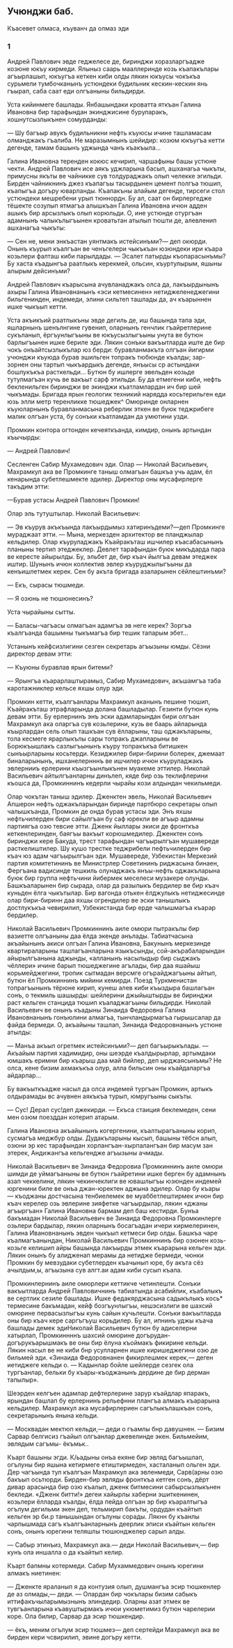## Учюнджи баб.
Къасевет олмаса, къуванч да олмаз эди

### 1

Андрей Павлович эвде геджелесе де, биринджи хоразларгъадже козюне юкъу кирмеди.
Ялыныз саарь мааллеринде козь къапакълары агъырлашып, юкъугъа кеткен киби олды лякин юкъусы чокъкъа сурьмели тумбочканынъ устюндеки будильник кескин-кескин янь гъырап, саба саат еди олгъаныны бильдирди.

Уста кийинмеге башлады.
Янбашындаки кроватта яткъан Галина Ивановна бир тарафындан экинджисине буруларакъ, хошнутсызлыкънен сомурданды:

— Шу багъыр авукъ будильникни нефть къуюсы ичине ташламасам олманджакъ гъалиба.
Не маразымнынъ шейидир: козюм юкъугъа кетти дегенде, тамам башынъ уджында чанъ къакъыла...

Галина Ивановна теренден кокюс кечирип, чаршафыны башы устюне чекти.
Андрей Павлович исе аякъ уджларына басып, ашханагьа чыкъты, примусны якъты ве чайникке сув толдураджакъ олып челекке эгильди.
Бирден чайникнинъ джез къапагъы тасырдынен цемент полгъа тюшип, къапыгъа догъру юварланды.
Къапакъны алайым дегенде, тирсеги стол устюндеки мешребени урып тюннордн.
Бу ал, саат он бирлергедже тёшекте созулып ятмагъа алышкъан Галина Ивановна ичюн адден ашыкъ бир арсызлыкъ олып корюльди.
О, ине устюнде отургъан адамнынъ чалыкълыгъынен кроватьтан атылып тюшти де, алевленип ашханагъа чыкъты:

— Сен не, мени энкъастан уянтмакъ истейсинъми?— деп окюрди.
Онынъ къурып къалгъан ве ченъгелери чыкъкъан юзюндеки ири къара козьлери фалташ киби парылдады.
— Эсалет патырды къопарасынъмы?
Бу хаста къадынгъа раатлыкъ керекмей, ольсин, къуртулырым, яшыны алырым дейсинъми?

Андрей Павлович къарысына ачувланаджакъ олса да, лакъырдынынъ ахыры Галина Ивановнанынъ «эси кетмесинен» нетиджеленеджегини бильгенинден, индемеди, элини сильтеп ташлады да, ач къарыннен ишке чыкъып кетти.

Уста акъикъий раатлыкъны эвде дегиль де, иш башында тапа эди, яшларнынъ шенълнгине гувенип, оларнынъ генчлик гъайретлерине сукъланып, ёргъунлыгъыны ве юкъусызлыгъыны унута ве бутюн барлыгъынен ишке бериле эди.
Лякин сонъки вакъытларда иште де бир чокъ онъайтсызлыкълар юз берди: буравланмакъта олгъан йигирми учюнджи къуюда бурав эшильген топракъ тюбюнде къалды; зар-зорнен оны тартып чыкъардыкъ дегенде, янъысы ср астындаки бошлукъкъа расткельди...
Бутюн бу ишлерге эвельден козьде тутулмагъан кучь ве вакъыт сарф этильди.
Бу да етмегени киби, нефть бекленильген биринджи ве экинджи къатламлардан ич бир шей чыкъмады.
Бригада ярын геологик техникий нарядда косьтерильген еди юзь элли метр теренликке тюшеджек^
Омюринде онларнен къуюларнынъ буравланмасына реберлик эткен ве буюк теджрибеге малик олгъан уста, бу сонъки къатламдан да умютини узди.

Промкин контора огтонден кечеяткъанда, кимдир, онынъ артындан къычырды:

— Андрей Павлович!

Сесленген Сабир Мухамедович эди.
Олар — Николай Васильевич, Махрамкул ака ве Промкинге таныш олмагъан башкъа учь адам, ёл кенарында субетлешмекте эдилер.
Директор оны мусафирлерге такъдим этти:

—Бурав устасы Андрей Павлович Промкин!

Олар эль тутуштылар.
Николай Васильевич:

— Эв къурув акъкъында лакъырдымыз хатиринъдеми?—деп Промкинге мураджаат этти.
— Мына, меркезден архитектор ве планджылар кельдилер.
Олар къуруладжакъ Къайракъташ ишчилер къасабасынынъ планыны тертип этеджеклер.
Девлет тарафындан буюк микъдарда пара ве кересте айырылды.
Бу, эльбет де, бир къач йылгъа девам этеджек иштир.
Шунынъ ичюн коллектив эвлер къуруджылыгъыны да кенъишлетмек керек.
Сен бу акъта бригада азаларынен сёйлештинъми?

— Екъ, сырасы тюшмеди.

— Я озюнь не тюшюнесинъ?

Уста чырайыны сытты.

— Баласы-чагъасы олмагъан адамгъа эв неге керек?
Зоргъа къалгъанда башымны тыкъмагъа бир тешик тапарым эбет...

Устанынъ кейфсизлигини сезген секретарь агъызыны юмды.
Сёзни директор девам этти:

— Къуюны буравлав ярын битеми?

— Ярынгъа къарарлаштырамыз, Сабир Мухамедович, акъшамгъа таба каротажниклер кельсе яхшы олур эди.

Промкин кетти, къалгъанлары Махрамкул аканынъ пешине тюшип, Къайракъташ этрафларында долана башладылар.
Гезинти бутюн кунь девам этти.
Бу ерлернинъ энъ эски адамларындан бири олгъан Махрамкул ака оларгъа сув козьлерини, кузь ве баарь айларында къырлардан сель олып ташкъан сув ёлларыны, таш оджакъларыны, тола кесмеге ярарлыкълы сары топракъ джапларыны ве Борюкъышлакъ сазлыгъынынъ къуру топракъкъа битишкен сынъырларыны косьтерди.
Кезиджилер бири-бирини болерек, джемаат биналарынынъ, ишханелернннъ ве ишчилер ичюн къуруладжакъ эвлернииъ ерлерини къызгъынлыкънен муакеме эттилер.
Николай Васильевич айтылгъанларны динълеп, кяде бир озь теклифлерини къошса да, Промкиннинъ кедерли чырайы кози алдындан чекильмеди.

Олар чокътан таныш эдилер.
Дженктен эвель, Николай Васильевич Апшерон нефть оджакъларындан биринде партбюро секретары олып чалышкъанда, Промкин де онда бурав устасы эди.
Энъ яхшы нефтьчилерден бири сайылгъан бу саф юрекли ве агъыр адамны партиягъа озю тевсие этти.
Дженк йыллары экиси де фронткъа кеткенлеринден, баягъы вакъыт корюшмедилер.
Дженктен сонъ биринджи кере Бакуда, трест тарафындан чагъырылгъан мушавереде расткелиштилер.
Шу кушо трестке теджрибели пефтьчилерден бир къач юз адам чагъырылгъан эди.
Мушавереде, Узбекистан Меркезий партия комитетининъ ве Министрлер Советининъ риджасына бинаен, Фергъана вадисинде тешкиль олунаджакъ янъы-нефть оджакъларына буюк бир группа нефтьчини йибермек меселеси музакере олунды.
Башкъаларынен бир сырада, олар да разылыкъ бердилер ве бир къач куньден ёлга чыкътылар.
Бир вагонда отькен ёлджулыкъ нетиджесинде олар бири-биринн даа яхшы огрендилер ве эски танышлыкъ достлукъкъа чевирилип, Узбекистанда бир ерде чалышмагъа къарар бердилер.

Николай Васильевич Промкиннинъ аиле омюри пытракълы бир вазиетте олгъаныны даа ёлда экенде анълады.
Табиатчасына акъайынынъ акиси олгъан Галина Ивановна, Бакунынъ меркезинде квартираларыны ташлагъанларына языкъсынды, сой-акърабаларындан айырылгъанына аджынды, «алланынъ насылыдыр бир сыджакъ чёллери» ичине барып тюшеджегине агълады, бир даа яшайыш корьмейджегини, тропик сытмадан версмге огърайджагъыны айтып, бутюн ёл Промкиннинъ мийини кемирди.
Поезд Туркменистан топрагъынынъ тёрюне кирип, кунеш алев киби къыздыра башлагъан сонъ, о текмиль шашырды: шейлерини джыйыштырды ве биринджи раст кельген станцида тюшип къаладжагъыны бильдирди.
Николай Васильевич ве онынъ къадыны Зинаида Федоровна Галина Ивановнанынъ гонъюлини алмагъа, тынчландырмагъа гырышсалар да файда бермеди.
О, акъайыны ташлап, Зинаида Федоровнанынъ устюне атылды:

— Манъа акъыл огретмек истейсинъми?— деп багъырыкълады.
— Акъайым партия хадимидир, оны шеэрде къалдырырлар, артымдаки юмшакъ еримни бир къарыш даа май бийлер, деп ырджаясынъмы?
Не олса, кене бизим ахмакъкъа олур, алла бильсин оны къайдаларгъа айдарлар...

Бу вакъыткъадже насыл да олса индемей тургъан Промкин, артыкъ олдырамады вс ачувнен аякъкъа турып, юмругъыны сыкъты.

— Сус!
Дерал сус!деп джекирди.
— Екъса стаиция беклемеден, сени мен озюм поезддан котерип атарым.

Галина Ивановна акъайынынъ когергенини, къалтырагъаныны корип, сусмагъа меджбур олды.
Дудакъларыны кысып, башыны тёбсн алып, озюни эр кес тарафындан хорлангъан-хырпалангъан бир масум зан этерек, Андижангъа кельгендже агъызыны ачмады.

Николай Васильевич ве Зинаида Федоровиа Промкиннинъ аиле омюри шимди де уймагъаныны ве бутюн гъайретини ишке берген бу адамнынъ азап чеккелини, лякин чекинчеклиги ве ювашлыгъы юзюнден индемей юргенини биле ве онъа джан-юректен аджына эдилер.
Олар бу къары — къоджаны достчасына тенбиелемек ве муаббетлештирмек ичюн бир къач керелер озь эвлерине зияфетке чагъырдылар, лякин «джаны агъыргъан» Галина Ивановна бармам деп баш кестирди.
Бунъа бакъмадан Николай Васильевич ве Зинаида Федоровна Промкинлерге озьлери бардылар, лякин оларнынъ босагъадан ичери кирмелеринен, Галина Ивановнанынъ эвден чыкъып кетмеси бир олды.
Башкъа чаре къалмагъанындан, Николай Васильевич Промкиннинъ бир озюнен козь-козьге келишип айры башында лакъырды этмек къарарына кельген эди.
Лякин онынъ бу алидженап мерамы да нетидже бермеди, чюнки Промкин бу мевзудаки субетлерден къачынып юре, бу акъта сёз ачылдым,ы, агъызына сув алгт.аи адам киби сусып къала.

Промкинлернинъ аиле омюрлери кеттикче четинлешти.
Сонъки вакъытларда Андрей Павловичнинъ табиатында асабийлик, къабалыкъ ве сертлик сезиле башлады.
Ишке федакярджасына садыкълыкъ кось* термесине бакъмадан, кейф бозгъунлыгъы, нешэсизлиги ве шахсий омюрине первасызлыгъы кунь сайын кучьлешти.
Сонъки вакъытларда оны бир къач кере саргъгъуш корьдилер.
Бу ал, ипнинъ уджы къача башлады демек эдиНиколай Васильевич бутюн бу адиселерни хатырлап, Промкиннннъ шахсий омюрине догърудан-догърукъарышмакъ ве оны бир ёлуна къоймакъ фикирине кельди.
Лякин насыл ве не киби бнр усулларнен ишке киришеджегини озю де бильмей эди.
«Зинаида Федоровнанен фикирлешмек керек,— деген иетиджеге кельди о.
— Кадынлар бойле шейлерде сезгек ола тургъанлар, бельки бу къары-къоджанынъ дердине де бир дерман тапылыр».

Шеэрден келгъен адамлар дефтерлерине зарур къайдлар япаракъ, ярындан башлап бу ерлернинъ рельефнни плангъа алмакъ къарарына кельдилер.
Махрамкул ака мусафирлериен сагълыкълашкъан сонъ, секретарьнынъ янына кельди.

— Москвадан мектюп кельди,— деди о гъамлы бнр давушнен.
— Бизим Сарвар белгисиз гъайып олгъанлар джевелинде экен.
Бильмейим, эвлядым сагъмы- ёкъмьк..

Къарт башыны эгди.
К/ьадыны онъа екяне бир эвляд багъышлап, огълуны бир яшына кетирмеге етиштирмеден, хасталанып ольген эди.
Дер чагъында тул къалгъан Махрамкул ака эвленмеди, Сарв(арны озю бакъып осьтюрди.
Бирден-бир эвляды фронткъа кетген сонъ, дёрт дивар арасында бир озю къалып, дженк битмесини сабырсызлыкънен бекледи.
«Дженк битти!» дегеи хайырлы хаберни эшиткенинен, козьлери ёлларда къалды, ёлда пейда олгъан эр бир къаралтыгъа огълум дегильми экен деп, тельмирип бакъты, ордудан къайтып кельген эр би.р танышындан огълуны сорады.
Лякнн бу къанлы чарпышмада сагъ къалгъанларнынъ деерлик эписи къайтын кельген сонъ, онынъ юрегини теляшлы тюшюнджелер сарып алды.

— Сабыр этинъиз, Махрамкул ака.— деди Николай Васильевич,— бир кунъ ола иншалла о да къайтып келир.

Къарт бапмны котермеди.
Сабир Мухаммедович онынъ юрегини алмакъ ниетинен:

— Дженкте яраланып я да контузия олып, душмангъа эсир тюшкенлер де аз олмады,— деди.
— Олардан бир чокълары бизим сабыкъ иттифакъчыларымызнынъ элиндедир.
Оларны азат этмек ве тувгъанларына къавуштырмакъ ичюи укюметимиз бутюн чарелерии коре.
Ола билир, Сарвар да эсир тюшкендир.

— ёкъ, меним огълум эсир тюшмез— деп сертейди Махрамкул ака ве бирден кери чсвирилип, эвине догъру кетти.
